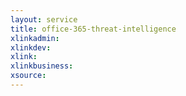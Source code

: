```yaml
---
layout: service
title: office-365-threat-intelligence
xlinkadmin: 
xlinkdev: 
xlink: 
xlinkbusiness: 
xsource: 
---
```

